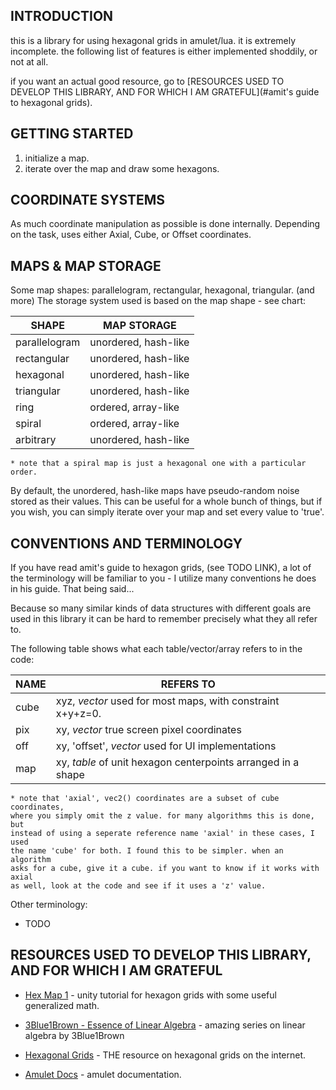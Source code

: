 
## INTRODUCTION

this is a library for using hexagonal grids in amulet/lua.
it is extremely incomplete. the following list of features is
either implemented shoddily, or not at all.

if you want an actual good resource, go to [RESOURCES USED TO DEVELOP THIS LIBRARY, AND FOR WHICH I AM GRATEFUL](#amit's guide to hexagonal grids).

## GETTING STARTED

1) initialize a map.
2) iterate over the map and draw some hexagons.

## COORDINATE SYSTEMS

As much coordinate manipulation as possible is done internally.
Depending on the task, uses either Axial, Cube, or Offset coordinates.

## MAPS & MAP STORAGE

Some map shapes: parallelogram, rectangular, hexagonal, triangular. (and more)
The storage system used is based on the map shape - see chart:

|       SHAPE       |                  MAP STORAGE                  |
| ----------------- | --------------------------------------------- |
| parallelogram     |   unordered, hash-like                        |
| rectangular       |   unordered, hash-like                        |
| hexagonal         |   unordered, hash-like                        |
| triangular        |   unordered, hash-like                        |
| ring              |   ordered, array-like                         |
| spiral            |   ordered, array-like                         |
| arbitrary         |   unordered, hash-like                        |

    * note that a spiral map is just a hexagonal one with a particular order.

By default, the unordered, hash-like maps have pseudo-random noise stored
as their values. This can be useful for a whole bunch of things, but if you
wish, you can simply iterate over your map and set every value to 'true'.

## CONVENTIONS AND TERMINOLOGY

If you have read amit's guide to hexagon grids, (see TODO LINK), a lot of the
terminology will be familiar to you - I utilize many conventions he does in
his guide. That being said...

Because so many similar kinds of data structures with different goals are used
in this library it can be hard to remember precisely what they all refer to.

The following table shows what each table/vector/array refers to in the code:

| NAME |                       REFERS TO                              |
| ---- | ------------------------------------------------------------ |
| cube | xyz, *vector* used for most maps, with constraint x+y+z=0.   |
| pix  | xy, *vector* true screen pixel coordinates                   |
| off  | xy, 'offset', *vector* used for UI implementations           |
| map  | xy, *table* of unit hexagon centerpoints arranged in a shape |

    * note that 'axial', vec2() coordinates are a subset of cube coordinates,
    where you simply omit the z value. for many algorithms this is done, but
    instead of using a seperate reference name 'axial' in these cases, I used
    the name 'cube' for both. I found this to be simpler. when an algorithm
    asks for a cube, give it a cube. if you want to know if it works with axial
    as well, look at the code and see if it uses a 'z' value.

Other terminology:

* TODO

## RESOURCES USED TO DEVELOP THIS LIBRARY, AND FOR WHICH I AM GRATEFUL

* [Hex Map 1](https://catlikecoding.com/unity/tutorials/hex-map/) - unity tutorial for hexagon grids with some useful generalized math.

* [3Blue1Brown - Essence of Linear Algebra](https://youtube.com/watch?v=fNk_zzaMoSs&list=PLZHQObOWTQDPD3MizzM2xVFitgF8hE_ab) - amazing series on linear algebra by 3Blue1Brown

* [Hexagonal Grids](https://redblobgames.com/grid/hexagons) - THE resource on hexagonal grids on the internet.

* [Amulet Docs](http://amulet.xyz/doc) - amulet documentation.


